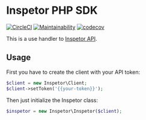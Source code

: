 # Inspetor PHP SDK

[![CircleCI](https://circleci.com/gh/ingresse/inspetor-php.svg?style=svg)](https://circleci.com/gh/ingresse/inspetor-php)
[![Maintainability](https://api.codeclimate.com/v1/badges/857a977a90b0d8b44123/maintainability)](https://codeclimate.com/github/ingresse/inspetor-php/maintainability)
[![codecov](https://codecov.io/gh/ingresse/inspetor-api/branch/master/graph/badge.svg?token=eWQ1gz4ZGZ)](https://codecov.io/gh/ingresse/inspetor-api)

This is a use handler to [Inspetor API](https://inspetor.github.io/docs-backend).

## Usage

First you have to create the client with your API token:

```php
$client = new Inspetor\Client;
$client->setToken('{{your-token}}');
```

Then just initialize the Inspetor class:

```php
$inspetor = new Inspetor\Inspetor($client);
```
